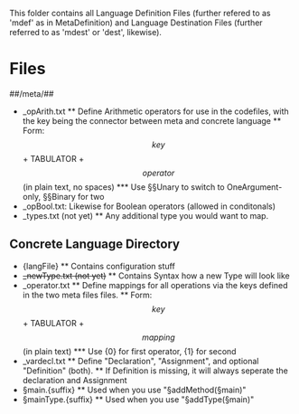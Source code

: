 This folder contains all Language Definition Files (further refered to as 'mdef' as in MetaDefinition) and Language Destination Files (further referred to as 'mdest' or 'dest', likewise). 

# Files #
##/meta/##
* _opArith.txt
** Define Arithmetic operators for use in the codefiles, with the key being the connector between meta and concrete language
** Form: $$key$$ + TABULATOR + $$operator$$ (in plain text, no spaces)
*** Use §§Unary to switch to OneArgument-only, §§Binary for two
* _opBool.txt: Likewise for Boolean operators (allowed in conditonals)
* _types.txt (not yet)
** Any additional type you would want to map.
## Concrete Language Directory ##
* {langFile}
** Contains configuration stuff
* ~~_newType.txt (not yet)~~
** Contains Syntax how a new Type will look like
* _operator.txt
** Define mappings for all operations via the keys defined in the two meta files files.
** Form: $$key$$ + TABULATOR + $$mapping$$ (in plain text)
*** Use {0} for first operator, {1} for second
* _vardecl.txt
** Define "Declaration", "Assignment", and optional "Definition" (both).
** If Definition is missing, it will always seperate the declaration and Assignment
* §main.{suffix}
** Used when you use "§addMethod(§main)"
* §mainType.{suffix}
** Used when you use "§addType(§main)"